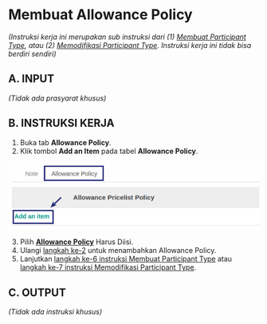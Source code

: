 # Membuat Allowance Policy

*(Instruksi kerja ini merupakan sub instruksi dari (1) [Membuat Participant Type](./membuat.md), atau (2) [Memodifikasi Participant Type](./memodifikasi.md). Instruksi kerja ini tidak bisa berdiri sendiri)*

## A. INPUT

*(Tidak ada prasyarat khusus)*

## B. INSTRUKSI KERJA

1. Buka tab **Allowance Policy**.
2. <a name="l2">Klik</a> tombol **Add an Item** pada tabel **Allowance Policy**.

![](../../img/participant-type/tombol-add-allowance.png)

3. Pilih **[Allowance Policy](./penjelasan.md#field-allowance-policy)** Harus Diisi.
4. Ulangi [langkah ke-2](#l2) untuk menambahkan Allowance Policy.
5. Lanjutkan [langkah ke-6 instruksi Membuat Participant Type](./membuat.md#taballowance) atau [langkah ke-7 instruksi Memodifikasi Participant Type](./memodifikasi.md#taballowance).

## C. OUTPUT

*(Tidak ada instruksi khusus)*
